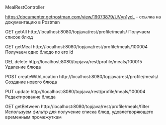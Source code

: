 MealRestController

https://documenter.getpostman.com/view/19073879/UVyn1ycL - ссылка на документацию в Postman

GET
getAll
http://localhost:8080/topjava/rest/profile/meals/
Получаем список блюд

GET
getMeal
http://localhost:8080/topjava/rest/profile/meals/100004
Получаем одно блюдо по его id

DEL
delete
http://localhost:8080/topjava/rest/profile/meals/100015
Удаление блюда

POST
createWithLocation
http://localhost:8080/topjava/rest/profile/meals/
Создание нового блюда

PUT
update
http://localhost:8080/topjava/rest/profile/meals/100004
Редактирование блюда


GET
getBetween
http://localhost:8080/topjava/rest/profile/meals/filter
Используем фильтр для получение списка блюд, удовлетворяющего временным промежуткам